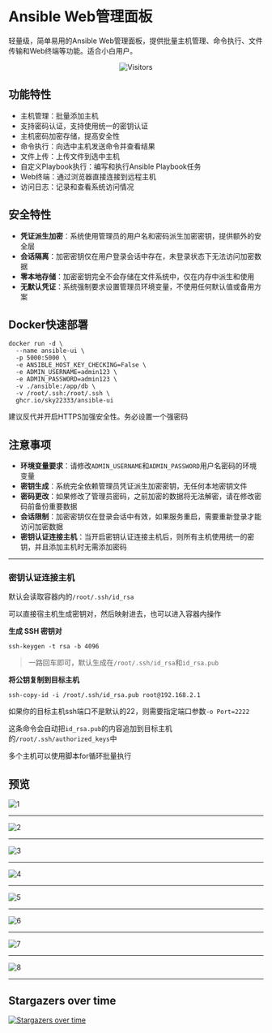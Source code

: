 # Ansible Web管理面板

轻量级，简单易用的Ansible Web管理面板，提供批量主机管理、命令执行、文件传输和Web终端等功能。适合小白用户。

<p align="center">
  <img src="https://count.getloli.com/get/@sky22333.ansible-ui?theme=rule34" alt="Visitors">
</p>

## 功能特性

- 主机管理：批量添加主机
- 支持密码认证，支持使用统一的密钥认证
- 主机密码加密存储，提高安全性
- 命令执行：向选中主机发送命令并查看结果
- 文件上传：上传文件到选中主机
- 自定义Playbook执行：编写和执行Ansible Playbook任务
- Web终端：通过浏览器直接连接到远程主机
- 访问日志：记录和查看系统访问情况

## 安全特性

- **凭证派生加密**：系统使用管理员的用户名和密码派生加密密钥，提供额外的安全层
- **会话隔离**：加密密钥仅在用户登录会话中存在，未登录状态下无法访问加密数据
- **零本地存储**：加密密钥完全不会存储在文件系统中，仅在内存中派生和使用
- **无默认凭证**：系统强制要求设置管理员环境变量，不使用任何默认值或备用方案

## Docker快速部署
```
docker run -d \
  --name ansible-ui \
  -p 5000:5000 \
  -e ANSIBLE_HOST_KEY_CHECKING=False \
  -e ADMIN_USERNAME=admin123 \
  -e ADMIN_PASSWORD=admin123 \
  -v ./ansible:/app/db \
  -v /root/.ssh:/root/.ssh \
  ghcr.io/sky22333/ansible-ui
```
建议反代并开启HTTPS加强安全性。务必设置一个强密码

## 注意事项

- **环境变量要求**：请修改`ADMIN_USERNAME`和`ADMIN_PASSWORD`用户名密码的环境变量
- **密钥生成**：系统完全依赖管理员凭证派生加密密钥，无任何本地密钥文件
- **密码更改**：如果修改了管理员密码，之前加密的数据将无法解密，请在修改密码前备份重要数据
- **会话限制**：加密密钥仅在登录会话中有效，如果服务重启，需要重新登录才能访问加密数据
- **密钥认证连接主机**：当开启密钥认证连接主机后，则所有主机使用统一的密钥，并且添加主机时无需添加密码

---

### 密钥认证连接主机

默认会读取容器内的`/root/.ssh/id_rsa`

可以直接宿主机生成密钥对，然后映射进去，也可以进入容器内操作

**生成 SSH 密钥对**
```
ssh-keygen -t rsa -b 4096
```
> 一路回车即可，默认生成在`/root/.ssh/id_rsa`和`id_rsa.pub`

**将公钥复制到目标主机**
```
ssh-copy-id -i /root/.ssh/id_rsa.pub root@192.168.2.1
```
如果你的目标主机ssh端口不是默认的22，则需要指定端口参数`-o Port=2222`

这条命令会自动把`id_rsa.pub`的内容追加到目标主机的`/root/.ssh/authorized_keys`中

多个主机可以使用脚本for循环批量执行


## 预览

![1](./.github/workflows/1.jpg)

---

![2](./.github/workflows/2.jpg)

---

![3](./.github/workflows/3.jpg)

---

![4](./.github/workflows/4.jpg)

---

![5](./.github/workflows/5.jpg)

---

![6](./.github/workflows/6.jpg)

---

![7](./.github/workflows/7.jpg)

---

![8](./.github/workflows/8.jpg)

---

## Stargazers over time
[![Stargazers over time](https://starchart.cc/sky22333/ansible-ui.svg?variant=adaptive)](https://starchart.cc/sky22333/ansible-ui)
